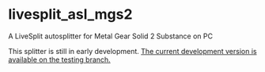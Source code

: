 # livesplit_asl_mgs2
A LiveSplit autosplitter for Metal Gear Solid 2 Substance on PC

This splitter is still in early development. [The current development version is available on the testing branch.](https://github.com/bmn/livesplit_asl_mgs2/tree/testing)
